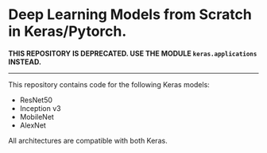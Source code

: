 # Deep Learning Models from Scratch in Keras/Pytorch.

**THIS REPOSITORY IS DEPRECATED. USE THE MODULE `keras.applications` INSTEAD.**

----

This repository contains code for the following Keras models:

- ResNet50
- Inception v3
- MobileNet
- AlexNet

All architectures are compatible with both Keras.


